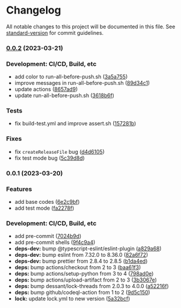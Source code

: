 # Changelog

All notable changes to this project will be documented in this file. See [standard-version](https://github.com/conventional-changelog/standard-version) for commit guidelines.

### [0.0.2](https://github.com/Payadel/release-sv-action/compare/v0.0.1...v0.0.2) (2023-03-21)


### Development: CI/CD, Build, etc

* add color to run-all-before-push.sh ([3a5a755](https://github.com/Payadel/release-sv-action/commit/3a5a755971cdab884f21be08485c7dc203d672a9))
* improve messages in run-all-before-push.sh ([89d34c1](https://github.com/Payadel/release-sv-action/commit/89d34c17c69798643d7c55e58a516d1964a4363f))
* update actions ([8657ad9](https://github.com/Payadel/release-sv-action/commit/8657ad9da64d6948114839aa5dab31f0aa97176d))
* update run-all-before-push.sh ([3618b6f](https://github.com/Payadel/release-sv-action/commit/3618b6f113c50ef3bb79b26bef58b73a8d67fdee))


### Tests

* fix build-test.yml and improve assert.sh ([157281b](https://github.com/Payadel/release-sv-action/commit/157281b1b74ea31b1b5510aa97687c2051fdc560))


### Fixes

* fix `createReleaseFile` bug ([d4d6105](https://github.com/Payadel/release-sv-action/commit/d4d61050efbf0bddc23aa02b5475b1c10c3152c1))
* fix test mode bug ([5c39d8d](https://github.com/Payadel/release-sv-action/commit/5c39d8ddfb5abe931d4a39383f97c60f47e43569))

### 0.0.1 (2023-03-20)


### Features

* add base codes ([6e2c9bf](https://github.com/Payadel/release-sv-action/commit/6e2c9bfb87feed68e63b7349bdd7434224f475de))
* add test mode ([fa2278f](https://github.com/Payadel/release-sv-action/commit/fa2278f6f252614c8fa4433e539c032acfd797c0))


### Development: CI/CD, Build, etc

* add pre-commit ([7024b9d](https://github.com/Payadel/release-sv-action/commit/7024b9db42576d58e4341f9998749163c7ec1790))
* add pre-commit shells ([9f4c9a4](https://github.com/Payadel/release-sv-action/commit/9f4c9a4c5fcb888fa76fe9dbedfb3e6d0ce08f37))
* **deps-dev:** bump @typescript-eslint/eslint-plugin ([a829a68](https://github.com/Payadel/release-sv-action/commit/a829a68cc843b8fd39db82ea7549a21744a9c5fe))
* **deps-dev:** bump eslint from 7.32.0 to 8.36.0 ([82a6f72](https://github.com/Payadel/release-sv-action/commit/82a6f720c7db0255cb7e66675ee41c649bf0b9ea))
* **deps-dev:** bump prettier from 2.8.4 to 2.8.5 ([b1da4ed](https://github.com/Payadel/release-sv-action/commit/b1da4ed2f2441ae2a2bef85f6b7329a2b76cb8e9))
* **deps:** bump actions/checkout from 2 to 3 ([baa61f3](https://github.com/Payadel/release-sv-action/commit/baa61f33301cb7baaeaed6fd62f6dd67ce80ec15))
* **deps:** bump actions/setup-python from 3 to 4 ([798ad0e](https://github.com/Payadel/release-sv-action/commit/798ad0e9aa159ac1ce32d3feb9febb84feaa208c))
* **deps:** bump actions/upload-artifact from 2 to 3 ([3b3067e](https://github.com/Payadel/release-sv-action/commit/3b3067e14b552b6133920d2f4c13cbc4ee053bc7))
* **deps:** bump dessant/lock-threads from 2.0.3 to 4.0.0 ([a52216f](https://github.com/Payadel/release-sv-action/commit/a52216f47a838adbd83b9fca756bf5768c0e6733))
* **deps:** bump github/codeql-action from 1 to 2 ([9d5c150](https://github.com/Payadel/release-sv-action/commit/9d5c1504a89d07a657c1f50e3bbfad8c6a3cb484))
* **lock:** update lock.yml to new version ([5a32bcf](https://github.com/Payadel/release-sv-action/commit/5a32bcf28d8f0829d9dd5b03fd8ebc919d68c290))
